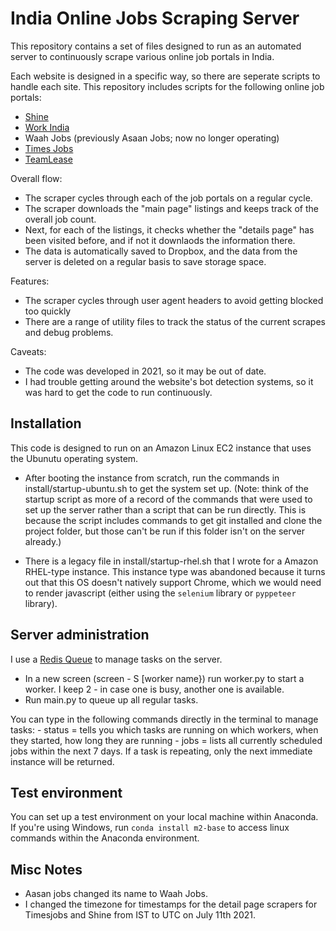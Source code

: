 # India Online Jobs Scraping Server

This repository contains a set of files designed to run as an automated server to continuously scrape various online job portals in India.

Each website is designed in a specific way, so there are seperate scripts to handle each site. This repository includes scripts for the following online job portals:
* [Shine](https://www.shine.com/)
* [Work India](https://www.workindia.in/)
* Waah Jobs (previously Asaan Jobs; now no longer operating)
* [Times Jobs](https://www.timesjobs.com/)
* [TeamLease](https://www.teamlease.com/)

Overall flow:
* The scraper cycles through each of the job portals on a regular cycle.
* The scraper downloads the "main page" listings and keeps track of the overall job count.
* Next, for each of the listings, it checks whether the "details page" has been visited before, and if not it downlaods the information there.
* The data is automatically saved to Dropbox, and the data from the server is deleted on a regular basis to save storage space.

Features:
* The scraper cycles through user agent headers to avoid getting blocked too quickly
* There are a range of utility files to track the status of the current scrapes and debug problems.

Caveats:
* The code was developed in 2021, so it may be out of date.
* I had trouble getting around the website's bot detection systems, so it was hard to get the code to run continuously.

## Installation

This code is designed to run on an Amazon Linux EC2 instance that uses the Ubunutu operating system. 

- After booting the instance from scratch, run the commands in install/startup-ubuntu.sh to get the system set up. (Note: think of the startup script as more of a record of the commands that were used to set up the server rather than a script that can be run directly. This is because the script includes commands to get git installed and clone the project folder, but those can't be run if this folder isn't on the server already.)

- There is a legacy file in install/startup-rhel.sh that I wrote for a Amazon RHEL-type instance. This instance type was abandoned because it turns out that this OS doesn't natively support Chrome, which we would need to render javascript (either using the `selenium` library or `pyppeteer` library).

## Server administration

I use a [Redis Queue](https://python-rq.org/) to manage tasks on the server.
 - In a new screen (screen - S \[worker name\}) run worker.py to start a worker. I keep 2 - in case one is busy, another one is available.
 - Run main.py to queue up all regular tasks.
 
You can type in the following commands directly in the terminal to manage tasks:
	- status = tells you which tasks are running on which workers, when they started, how long they are running
	- jobs = lists all currently scheduled jobs within the next 7 days. If a task is repeating, only the next immediate instance will be returned.

## Test environment
You can set up a test environment on your local machine within Anaconda. If you're using Windows, run `conda install m2-base` to access linux commands within the Anaconda environment.

## Misc Notes
* Aasan jobs changed its name to Waah Jobs.
* I changed the timezone for timestamps for the detail page scrapers for Timesjobs and Shine from IST to UTC on July 11th 2021.

